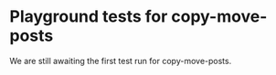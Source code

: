 # Playground tests for copy-move-posts
We are still awaiting the first test run for copy-move-posts.
